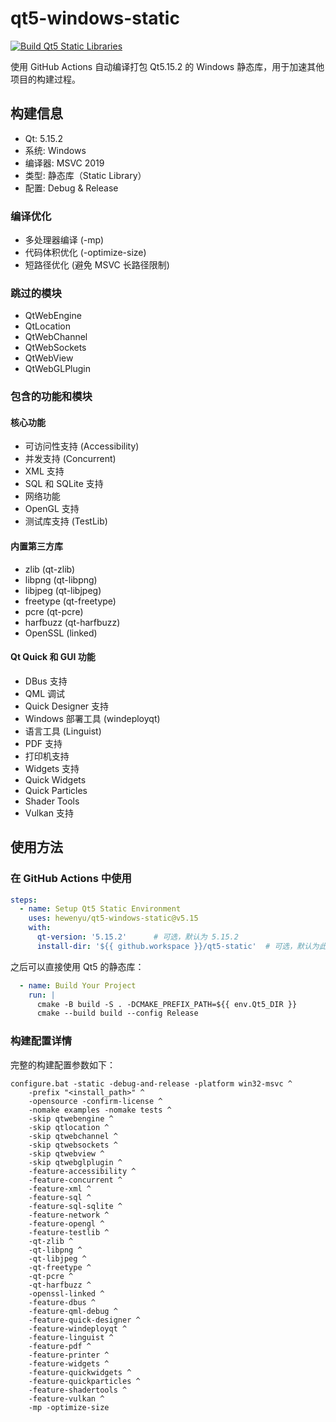 # qt5-windows-static

[![Build Qt5 Static Libraries](https://github.com/hewenyu/qt5-windows-static/actions/workflows/build-qt5-static.yml/badge.svg)](https://github.com/hewenyu/qt5-windows-static/actions/workflows/build-qt5-static.yml)

使用 GitHub Actions 自动编译打包 Qt5.15.2 的 Windows 静态库，用于加速其他项目的构建过程。

## 构建信息

- Qt: 5.15.2
- 系统: Windows
- 编译器: MSVC 2019
- 类型: 静态库（Static Library）
- 配置: Debug & Release

### 编译优化
- 多处理器编译 (-mp)
- 代码体积优化 (-optimize-size)
- 短路径优化 (避免 MSVC 长路径限制)

### 跳过的模块
- QtWebEngine
- QtLocation
- QtWebChannel
- QtWebSockets
- QtWebView
- QtWebGLPlugin

### 包含的功能和模块

#### 核心功能
- 可访问性支持 (Accessibility)
- 并发支持 (Concurrent)
- XML 支持
- SQL 和 SQLite 支持
- 网络功能
- OpenGL 支持
- 测试库支持 (TestLib)

#### 内置第三方库
- zlib (qt-zlib)
- libpng (qt-libpng)
- libjpeg (qt-libjpeg)
- freetype (qt-freetype)
- pcre (qt-pcre)
- harfbuzz (qt-harfbuzz)
- OpenSSL (linked)

#### Qt Quick 和 GUI 功能
- DBus 支持
- QML 调试
- Quick Designer 支持
- Windows 部署工具 (windeployqt)
- 语言工具 (Linguist)
- PDF 支持
- 打印机支持
- Widgets 支持
- Quick Widgets
- Quick Particles
- Shader Tools
- Vulkan 支持

## 使用方法

### 在 GitHub Actions 中使用

```yaml
steps:
  - name: Setup Qt5 Static Environment
    uses: hewenyu/qt5-windows-static@v5.15
    with:
      qt-version: '5.15.2'      # 可选，默认为 5.15.2
      install-dir: '${{ github.workspace }}/qt5-static'  # 可选，默认为此路径
```

之后可以直接使用 Qt5 的静态库：

```yaml
  - name: Build Your Project
    run: |
      cmake -B build -S . -DCMAKE_PREFIX_PATH=${{ env.Qt5_DIR }}
      cmake --build build --config Release
```

### 构建配置详情

完整的构建配置参数如下：

```batch
configure.bat -static -debug-and-release -platform win32-msvc ^
    -prefix "<install_path>" ^
    -opensource -confirm-license ^
    -nomake examples -nomake tests ^
    -skip qtwebengine ^
    -skip qtlocation ^
    -skip qtwebchannel ^
    -skip qtwebsockets ^
    -skip qtwebview ^
    -skip qtwebglplugin ^
    -feature-accessibility ^
    -feature-concurrent ^
    -feature-xml ^
    -feature-sql ^
    -feature-sql-sqlite ^
    -feature-network ^
    -feature-opengl ^
    -feature-testlib ^
    -qt-zlib ^
    -qt-libpng ^
    -qt-libjpeg ^
    -qt-freetype ^
    -qt-pcre ^
    -qt-harfbuzz ^
    -openssl-linked ^
    -feature-dbus ^
    -feature-qml-debug ^
    -feature-quick-designer ^
    -feature-windeployqt ^
    -feature-linguist ^
    -feature-pdf ^
    -feature-printer ^
    -feature-widgets ^
    -feature-quickwidgets ^
    -feature-quickparticles ^
    -feature-shadertools ^
    -feature-vulkan ^
    -mp -optimize-size
```

